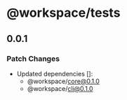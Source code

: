 # @workspace/tests

## 0.0.1

### Patch Changes

- Updated dependencies []:
  - @workspace/core@0.1.0
  - @workspace/cli@0.1.0
